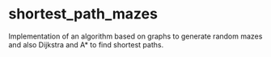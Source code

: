 # shortest_path_mazes
Implementation of an algorithm based on graphs to generate random mazes and also Dijkstra and A* to find shortest paths.
